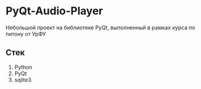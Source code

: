 # PyQt-Audio-Player
Небольшой проект на библиотеке PyQt, выполненный в рамках курса по питону от УрФУ

## Стек
1. Python
2. PyQt
3. sqlite3
